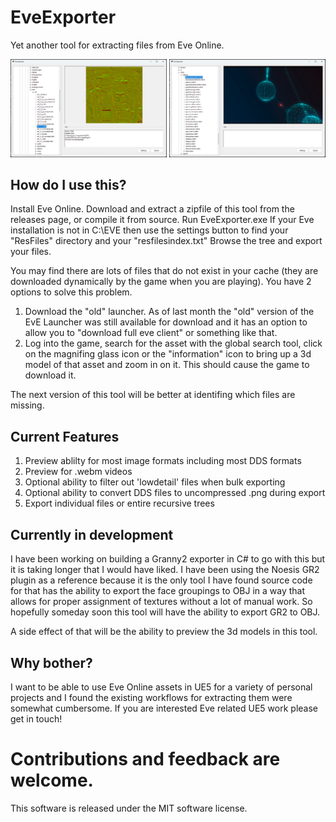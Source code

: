 # EveExporter

Yet another tool for extracting files from Eve Online.

<p float="left">
  <img src="https://github.com/BiekerUdan/EveExporter/blob/master/screenshot1.png" width="250" />
  <img src="https://github.com/BiekerUdan/EveExporter/blob/master/screenshot2.png" width="250" /> 
</p>

## How do I use this?
Install Eve Online.
Download and extract a zipfile of this tool from the releases page, or compile it from source.
Run EveExporter.exe
If your Eve installation is not in C:\EVE then use the settings button to find your "ResFiles" directory and your "resfilesindex.txt"
Browse the tree and export your files.

You may find there are lots of files that do not exist in your cache (they are downloaded dynamically by the game when you are playing).  You have 2 options to solve this problem.
1. Download the "old" launcher.  As of last month the "old" version of the EvE Launcher was still available for download and it has an option to allow you to "download full eve client" or something like that.
2. Log into the game, search for the asset with the global search tool, click on the magnifing glass icon or the "information" icon to bring up a 3d model of that asset and zoom in on it.  This should cause the game to download it.

The next version of this tool will be better at identifing which files are missing.

## Current Features

1. Preview ablilty for most image formats including most DDS formats
2. Preview for .webm videos
3. Optional ability to filter out 'lowdetail' files when bulk exporting
4. Optional ability to convert DDS files to uncompressed .png during export
5. Export individual files or entire recursive trees

## Currently in development
I have been working on building a Granny2 exporter in C# to go with this but it is taking longer that I would have liked.  I have been using the Noesis GR2 plugin as a reference because it is the only tool I have found source code for that has the ability to export the face groupings to OBJ in a way that allows for proper assignment of textures without a lot of manual work.  So hopefully someday soon this tool will have the ability to export GR2 to OBJ.

A side effect of that will be the ability to preview the 3d models in this tool.

## Why bother?

I want to be able to use Eve Online assets in UE5 for a variety of personal projects and I found the existing workflows for extracting them were somewhat cumbersome.  If you are interested Eve related UE5 work please get in touch!


# Contributions and feedback are welcome.
This software is released under the MIT software license.
